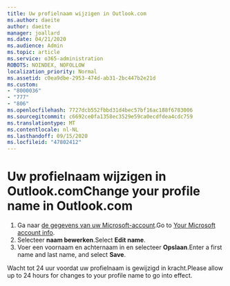 ```yaml
---
title: Uw profielnaam wijzigen in Outlook.com
ms.author: daeite
author: daeite
manager: joallard
ms.date: 04/21/2020
ms.audience: Admin
ms.topic: article
ms.service: o365-administration
ROBOTS: NOINDEX, NOFOLLOW
localization_priority: Normal
ms.assetid: c0ea9dbe-2953-474d-ab31-2bc447b2e21d
ms.custom:
- "8000036"
- "777"
- "806"
ms.openlocfilehash: 7727dcb552fbbd31d4bec57bf16ac188f6783006
ms.sourcegitcommit: c6692ce0fa1358ec3529e59ca0ecdfdea4cdc759
ms.translationtype: MT
ms.contentlocale: nl-NL
ms.lasthandoff: 09/15/2020
ms.locfileid: "47802412"
---
```

# <a name="change-your-profile-name-in-outlookcom"></a><span data-ttu-id="1704d-102">Uw profielnaam wijzigen in Outlook.com</span><span class="sxs-lookup"><span data-stu-id="1704d-102">Change your profile name in Outlook.com</span></span>

1. <span data-ttu-id="1704d-103">Ga naar [de gegevens van uw Microsoft-account](https://go.microsoft.com/fwlink/p/?linkid=860841).</span><span class="sxs-lookup"><span data-stu-id="1704d-103">Go to [Your Microsoft account info](https://go.microsoft.com/fwlink/p/?linkid=860841).</span></span>
2. <span data-ttu-id="1704d-104">Selecteer **naam bewerken**.</span><span class="sxs-lookup"><span data-stu-id="1704d-104">Select **Edit name**.</span></span>
3. <span data-ttu-id="1704d-105">Voer een voornaam en achternaam in en selecteer **Opslaan**.</span><span class="sxs-lookup"><span data-stu-id="1704d-105">Enter a first name and last name, and select **Save**.</span></span>

<span data-ttu-id="1704d-106">Wacht tot 24 uur voordat uw profielnaam is gewijzigd in kracht.</span><span class="sxs-lookup"><span data-stu-id="1704d-106">Please allow up to 24 hours for changes to your profile name to go into effect.</span></span>